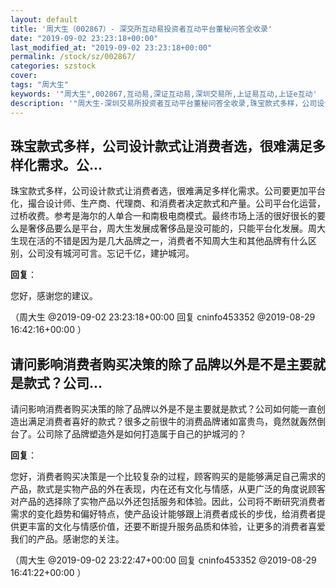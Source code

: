 ```yaml
---
layout: default
title: '周大生（002867）- 深交所互动易投资者互动平台董秘问答全收录'
date: "2019-09-02 23:23:18+00:00"
last_modified_at: "2019-09-02 23:23:18+00:00"
permalink: /stock/sz/002867/
categories: szstock
cover: 
tags: "周大生"
keywords: '"周大生",002867,互动易,深证互动易,深圳交易所,上证易互动,上证e互动'
description: '"周大生-深圳交易所投资者互动平台董秘问答全收录,珠宝款式多样，公司设计款式让消费者选，很难满足多样化需求。公司要更加平台化，撮合设计师、生产商、代理商、和消费者决定款式和产量。公司平台化运营，过桥收费。参考是海尔的人单合一和南极电商模式。最终市场上活的很好很长的要么是奢侈品要么是平台，周大生发展成奢侈品是没可能的，只能平台化发展。周大生现在活的不错是因为是几大品牌之一，消费者不知周大生和其他品牌有什么区别，公司没有城河可言。忘记千亿，建护城河。"'
---
```


## 珠宝款式多样，公司设计款式让消费者选，很难满足多样化需求。公...

珠宝款式多样，公司设计款式让消费者选，很难满足多样化需求。公司要更加平台化，撮合设计师、生产商、代理商、和消费者决定款式和产量。公司平台化运营，过桥收费。参考是海尔的人单合一和南极电商模式。最终市场上活的很好很长的要么是奢侈品要么是平台，周大生发展成奢侈品是没可能的，只能平台化发展。周大生现在活的不错是因为是几大品牌之一，消费者不知周大生和其他品牌有什么区别，公司没有城河可言。忘记千亿，建护城河。

**回复**：

您好，感谢您的建议。 

（周大生  @2019-09-02 23:23:18+00:00 回复 cninfo453352  @2019-08-29 16:42:16+00:00 ）

## 请问影响消费者购买决策的除了品牌以外是不是主要就是款式？公司...

请问影响消费者购买决策的除了品牌以外是不是主要就是款式？公司如何能一直创造出满足消费者喜好的款式？很多之前很牛的消费品牌诸如富贵鸟，竟然就轰然倒台了。公司除了品牌塑造外是如何打造属于自己的护城河的？

**回复**：

您好，消费者购买决策是一个比较复杂的过程，顾客购买的是能够满足自己需求的产品，款式是实物产品的外在表现，内在还有文化与情感，从更广泛的角度说顾客对产品的选择除了实物产品以外还包括服务和体验。因此，公司将不断研究消费者需求的变化趋势和偏好特点，使产品设计能够跟上消费者成长的步伐，给消费者提供更丰富的文化与情感价值，还要不断提升服务品质和体验，让更多的消费者喜爱我们的产品。感谢您的关注。 

（周大生  @2019-09-02 23:22:47+00:00 回复 cninfo453352  @2019-08-29 16:41:22+00:00 ）


